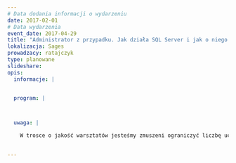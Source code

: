 ```yaml
---
# Data dodania informacji o wydarzeniu
date: 2017-02-01
# Data wydarzenia
event_date: 2017-04-29
title: "Administrator z przypadku. Jak działa SQL Server i jak o niego dbać"
lokalizacja: Sages
prowadzacy: ratajczyk
type: planowane
slideshare:
opis:
  informacje: |


  program: |



  uwaga: |

    W trosce o jakość warsztatów jesteśmy zmuszeni ograniczyć liczbę uczestników. **Kwalifikacja odbywa się na podstawie odpowiedzi udzielonych w formularzu zgłoszeniowym oraz - w dalszym kroku - kolejności zgłoszeń.** Potwierdzenie udziału w warsztatach wraz z instrukcją przygotowania środowiska otrzymasz najpóźniej na 7 dni przed planowaną datą wydarzenia.
 

---
```

